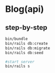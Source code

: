 # Blog(api)

## step-by-step
```bash
bin/bundle
bin/rails db:create
bin/rails db:migrate
bin/rails db:seed
```
```bash
#start server
bin/rails s
```